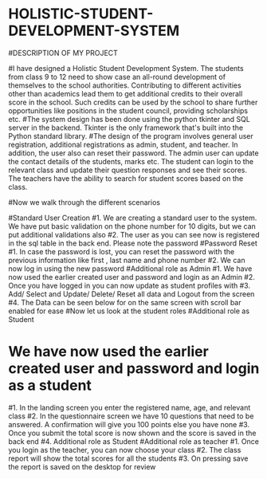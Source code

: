 # HOLISTIC-STUDENT-DEVELOPMENT-SYSTEM

#DESCRIPTION OF MY PROJECT

#I have designed a Holistic Student Development System. The students from class 9 to 12 need to show case an all-round development of themselves to the school authorities. Contributing to different activities other than academics lead them to get additional credits to their overall score in the school. Such credits can be used by the school to share further opportunities like positions in the student council, providing scholarships etc.
#The system design has been done using the python tkinter and SQL server in the backend. Tkinter is the only framework that's built into the Python standard library.
#The design of the program involves general user registration, additional registrations as admin, student, and teacher.   In addition, the user also can reset their password. The admin user can update the contact details of the students, marks etc. The student can login to the relevant class and update their question responses and see their scores. The teachers have the ability to search for student scores based on the class.

#Now we walk through the different scenarios

#Standard User Creation
#1.	We are creating a standard user to the system. We have put basic validation on the phone number for 10 digits, but we can put additional validations also
#2.	The user as you can see now is registered in the sql table in the back end. Please note the password
#Password Reset
#1.	In case the password is lost, you can reset the password with the previous information like first , last name and phone number
#2.	We can now log in using the new password
#Additional role as Admin
#1.	We have now used the earlier created user and password and login as an Admin
#2.	Once you have logged in you can now update as student profiles with 
#3.	Add/ Select and Update/ Delete/ Reset all data and Logout from the screen
#4.	The Data can be seen below for on the same screen with scroll bar enabled for ease
#Now let us look at the student roles
#Additional role as Student
#	We have now used the earlier created user and password and login as a student
#1.	In the landing screen you enter the registered name, age, and relevant class
#2.	In the questionnaire screen we have 10 questions that need to be answered. A confirmation will give you 100 points else you have none
#3.	Once you submit the total score is now shown and the score is saved in the back end
#4.	Additional role as Student
#Additional role as teacher
#1.	Once you login as the teacher, you can now choose your class
#2.	The class report will show the total scores for all the students
#3.	On pressing save the report is saved on the desktop for review
